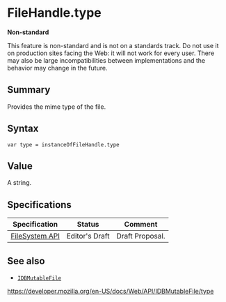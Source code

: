 FileHandle.type
===============

**Non-standard**

This feature is non-standard and is not on a standards track. Do not use it on production sites facing the Web: it will not work for every user. There may also be large incompatibilities between implementations and the behavior may change in the future.

Summary
-------

Provides the mime type of the file.

Syntax
------

    var type = instanceOfFileHandle.type

Value
-----

A string.

Specifications
--------------

<table><thead><tr class="header"><th>Specification</th><th>Status</th><th>Comment</th></tr></thead><tbody><tr class="odd"><td><a href="https://w3c.github.io/filesystem-api/">FileSystem API</a></td><td><span class="spec-ed">Editor's Draft</span></td><td>Draft Proposal.</td></tr></tbody></table>

See also
--------

-   [`IDBMutableFile`](../idbmutablefile)

<a href="https://developer.mozilla.org/en-US/docs/Web/API/IDBMutableFile/type" class="_attribution-link">https://developer.mozilla.org/en-US/docs/Web/API/IDBMutableFile/type</a>
